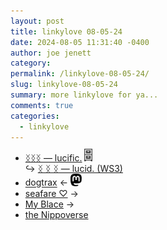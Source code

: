 ```yaml
---
layout: post
title: 𝚕𝚒𝚗𝚔𝚢𝚕𝚘𝚟𝚎 𝟶𝟾-𝟶𝟻-𝟸𝟺
date: 2024-08-05 11:31:40 -0400
author: joe jenett
category: 
permalink: /linkylove-08-05-24/
slug: linkylove-08-05-24
summary: more linkylove for ya...
comments: true
categories:
  - linkylove
---
```

<ul class="linkylove">
	<li><a title="sphygmus" href="https://sphygmus.wiki/">ᛝᛝᛝ — lucific.</a> <a title="from the archives" href="https://dwt-archives.joejenett.com/"><img src="/images/select.png" height="20" alt="" style="margin-top:-3px;"></a><br>&#8618; <a title="its previous incarnation" href="https://old.sphygmus.wiki/">ᛝ ᛝ ᛝ — lucid. (WS3)</a> </li>
	<li><a title="A place to gather words before they get lost." href="https://write.as/dogtrax/">dogtrax</a>  &#8592; <a title="source" href="https://mastodon.social/@dogtrax"><img src="/images/mast.png" width="18" alt=""></a></li>
	<li><a title="jamie" href="https://seafare.neocities.org/">seafare ♡</a> <span title="led to site shown below">&#8594;</span></li>
	<li><a title="Ouroboros (Bo for short)" href="https://myblace.one/">My Blace</a> <span title="led to site shown below">&#8594;</span></li>
	<li><a title="Nippo" href="https://nippoverse.xyz/">the Nippoverse</a></li>
</ul>

<a href="https://brid.gy/publish/mastodon"></a>